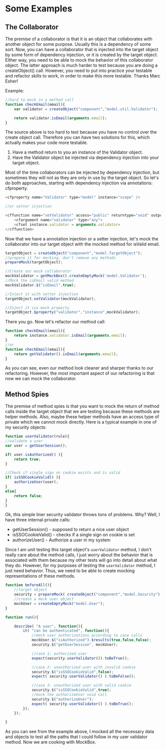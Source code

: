 # Some Examples

## The Collaborator

The premise of a collaborator is that it is an object that collaborates with another object for some purpose. Usually this is a dependency of some sort. Now, you can have a collaborator that is injected into the target object by some form of dependency injection, or it is created by the target object. Either way, you need to be able to mock the behavior of this collaborator object. The latter approach is much harder to test because you are doing a createObject() call. However, you need to put into practice your testable and refactor skills to work, in order to make this more testable. Thanks Marc Esher!

Example:

```javascript
//hard to mock in a method call
function checkEmail(email){
	var validator = createObject("component","model.util.Validator");

	return validator.isEmail(arguments.email);
}
```

The source above is too hard to test because you have no control over the create object call. Therefore you can have two solutions for this, which actually makes your code more testable.

1. Have a method return to you an instance of the Validator object.
2. Have the Validator object be injected via dependency injection into your target object.

Most of the time collaborators can be injected by dependency injection, but sometimes they will not as they are only in use by the target object. So let's do both approaches, starting with dependency injection via annotations: cfproperty.

```javascript
<cfproperty name="Validator" type="model" instance="scope" />

//or setter injection

<cffunction name="setValidator" access="public" returntype="void" output="false">
	<cfargument name="validator" type="any">
	<cfset instance.validator = arguments.validator>
</cffunction>
```

Now that we have a annotation injection or a setter injection, let's mock the collaborator into our target object with the mocked method for isValid email.

```javascript
targetObject = createObject("component","model.TargetObject");
//prepare it for mocking, don't remove any methods
prepareMock(targetObject);

//Create our mock collaborator
mockValidator = getMockBox().createEmptyMock('model.Validator');
//Mock the isEmail valid method
mockValidator.$("isEmail",true);

//Inject it with setter injection
targetObject.setValidator(mockValidator);

//Inject it via mock property
targetObject.$property("validator","instance",mockValidator);
```

There you go. Now let's refactor our method call:


```javascript
function checkEmail(email){
	return instance.validator.isEmail(arguments.email);
}
//or
function checkEmail(email){
	return getValidator().isEmail(arguments.email);
}

```

As you can see, even our method look cleaner and sharper thanks to our refactoring. However, the most important aspect of our refactoring is that now we can mock the collaborator.

## Method Spies

The premise of method spies is that you want to mock the return of method calls inside the target object that we are testing because these methods are helper methods. Also, maybe these helper methods have an access type of private which we cannot mock directly. Here is a typical example in one of my security objects:

```javascript
function userValidator(rule){
//validate a user
var user = getUserSession();

if( user.isAuthorized() ){
	return true;
}

//Check if single sign on cookie exists and is valid
if( isSSOCookieValid() ){
	authorizeUser(user);
}
else{
	return false;
}
}
```

Ok, this simple liner security validator throws tons of problems. Why? Well, I have three internal private calls:

* getUserSession() - supposed to return a nice user object
* isSSOCookieValid() - checks if a single sign on cookie is set
* authorizeUser() - Authorize a user in my system

Since I am unit testing this target object's `userValidator` method, I don't really care about the method calls, I just worry about the behavior that is associated with them because my other tests will go into detail about what they do. However, for my purposes of testing the `userValidator` method, I just need behavior. Thus, we need to be able to create mocking representations of these methods.

```javascript
function beforeAll(){
	//target object
	security = prepareMock( createObject("component","model.Security") );
	//create a mock user object
	mockUser = createEmptyMock("model.User");
}

function run(){

	describe( "A user", function(){
		it( "can be authenticated", function(){
			//mock user authorizations according to case calls
			mockUser.$("isAuthorized").$results(true,false,false);
			security.$("getUserSession", mockUser);

			//case 1: authorized user
			expect(security.userValidator()).toBeTrue();

			//case 2: unauthorized user with invalid cookie
			security.$("isSSOCookieValid",false);
			expect( security.userValidator() ).toBeFalse();

			//case 3: unauthorized user with valid cookie
			security.$("isSSOCookieValid",true);
			//mock the authorizeUser void call
			security.$("authorizeUser");
			expect( security.userValidator() ).toBeTrue();
		});
	});

}
```

As you can see from the example above, I mocked all the necessary data and objects to test all the paths that I could follow in my user validator method. Now we are cooking with MockBox.

